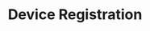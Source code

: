 ---
title: Device Registration
excerpt: Register a client device with a push token
deprecated: false
hidden: true
metadata:
  title: ''
  description: ''
  robots: index
next:
  description: ''
---